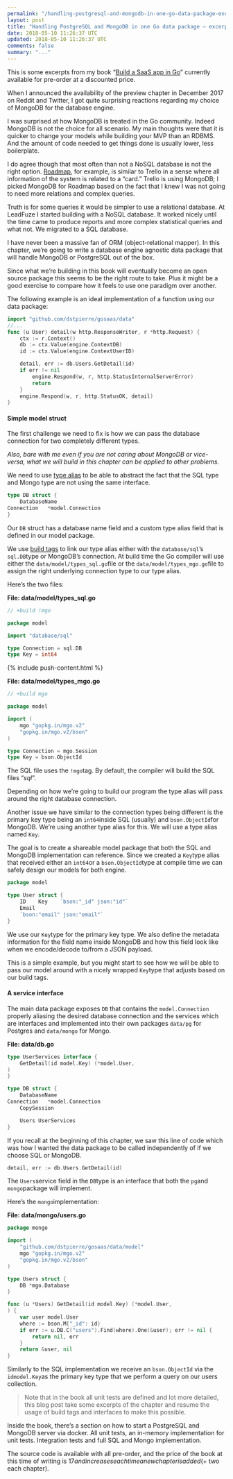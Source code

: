 ```yaml
---
permalink: "/handling-postgresql-and-mongodb-in-one-go-data-package-excerpt-from-my-book-f23bfe8d7cb7"
layout: post
title: "Handling PostgreSQL and MongoDB in one Go data package — excerpt from my book."
date: 2018-05-10 11:26:37 UTC
updated: 2018-05-10 11:26:37 UTC
comments: false
summary: "..."
---
```


This is some excerpts from my book “[Build a SaaS app in
Go](https://buildsaasappingo.com/)” currently available for pre-order at a
discounted price.

When I announced the availability of the preview chapter in December 2017 on
Reddit and Twitter, I got quite surprising reactions regarding my choice of
MongoDB for the database engine.

I was surprised at how MongoDB is treated in the Go community. Indeed MongoDB is
not the choice for all scenario. My main thoughts were that it is quicker to
change your models while building your MVP than an RDBMS. And the amount of code
needed to get things done is usually lower, less boilerplate.

I do agree though that most often than not a NoSQL database is not the right
option. [Roadmap](https://roadmap.space/), for example, is similar to Trello in
a sense where all information of the system is related to a “card.” Trello is
using MongoDB; I picked MongoDB for Roadmap based on the fact that I knew I was
not going to need more relations and complex queries.

Truth is for some queries it would be simpler to use a relational database. At
LeadFuze I started building with a NoSQL database. It worked nicely until the
time came to produce reports and more complex statistical queries and what not.
We migrated to a SQL database.

I have never been a massive fan of ORM (object-relational mapper). In this
chapter, we’re going to write a database engine agnostic data package that will
handle MongoDB or PostgreSQL out of the box.

Since what we’re building in this book will eventually become an open source
package this seems to be the right route to take. Plus it might be a good
exercise to compare how it feels to use one paradigm over another.

The following example is an ideal implementation of a function using our data
package:

```go
import "github.com/dstpierre/gosaas/data"
//...
func (u User) detail(w http.ResponseWriter, r *http.Request) {
	ctx := r.Context()
	db := ctx.Value(engine.ContextDB)
	id := ctx.Value(engine.ContextUserID)

	detail, err := db.Users.GetDetail(id)
	if err != nil 
		engine.Respond(w, r, http.StatusInternalServerError)
		return
	}
	engine.Respond(w, r, http.StatusOK, detail)
}
```
#### Simple model struct

The first challenge we need to fix is how we can pass the database connection
for two completely different types.

*Also, bare with me even if you are not caring about MongoDB or vice-versa, what
we will build in this chapter can be applied to other problems.*

We need to use [type alias](https://golang.org/doc/go1.9) to be able to abstract
the fact that the SQL type and Mongo type are not using the same interface.

```go
type DB struct {
	DatabaseName 
Connection   *model.Connection
}
```

Our `DB` struct has a database name field and a custom type alias field that is
defined in our model package.

We use [build tags](https://golang.org/pkg/go/build/) to link our type alias
either with the `database/sql`’s `sql.DB`type or MongoDB’s connection. At build
time the Go compiler will use either the `data/model/types_sql.go`file or the
`data/model/types_mgo.go`file to assign the right underlying connection type to
our type alias.

Here’s the two files:

**File: data/model/types_sql.go**

```go
// +build !mgo

package model

import "database/sql"

type Connection = sql.DB
type Key = int64
```

{% include push-content.html %}

**File: data/model/types_mgo.go**

```go
// +build mgo

package model

import (
	mgo "gopkg.in/mgo.v2"
	"gopkg.in/mgo.v2/bson"
)

type Connection = mgo.Session
type Key = bson.ObjectId
```

The SQL file uses the `!mgo`tag. By default, the compiler will build the SQL
files “_sql_”.

Depending on how we’re going to build our program the type alias will pass
around the right database connection.

Another issue we have similar to the connection types being different is the
primary key type being an `int64`inside SQL (usually) and `bson.ObjectId`for
MongoDB. We’re using another type alias for this. We will use a type alias named
`Key`.

The goal is to create a shareable model package that both the SQL and MongoDB
implementation can reference. Since we created a `Key`type alias that received
either an `int64`or a `bson.ObjectId`type at compile time we can safely design
our models for both engine.

```go
package model

type User struct {
	ID    Key    `bson:"_id" json:"id"`
	Email 
	`bson:"email" json:"email"`
}
```

We use our `Key`type for the primary key type. We also define the metadata
information for the field name inside MongoDB and how this field look like when
we encode/decode to/from a JSON payload.

This is a simple example, but you might start to see how we will be able to pass
our model around with a nicely wrapped `Key`type that adjusts based on our build
tags.

#### A service interface

The main data package exposes `DB` that contains the `model.Connection` properly
aliasing the desired database connection and the services which are interfaces
and implemented into their own packages `data/pg` for Postgres and `data/mongo`
for Mongo.

**File: data/db.go**

```go
type UserServices interface {
	GetDetail(id model.Key) (*model.User, 
)
}

type DB struct {
	DatabaseName 
Connection   *model.Connection
	CopySession  

	Users UserServices
}
```

If you recall at the beginning of this chapter, we saw this line of code which
was how I wanted the data package to be called independently of if we choose SQL
or MongoDB.

```go
detail, err := db.Users.GetDetail(id)
```

The `Users`service field in the `DB`type is an interface that both the `pg`and
`mongo`package will implement.

Here’s the `mongo`implementation:

**File: data/mongo/users.go**

```go
package mongo

import (
	"github.com/dstpierre/gosaas/data/model"
	mgo "gopkg.in/mgo.v2"
	"gopkg.in/mgo.v2/bson"
)

type Users struct {
	DB *mgo.Database
}

func (u *Users) GetDetail(id model.Key) (*model.User, 
) {
	var user model.User
	where := bson.M{"_id": id}
	if err := u.DB.C("users").Find(where).One(&user); err != nil {
		return nil, err
	}
	return &user, nil
}
```

Similarly to the SQL implementation we receive an `bson.ObjectId` via the
`idmodel.Key`as the primary key type that we perform a query on our users
collection.

> Note that in the book all unit tests are defined and lot more detailed, this
> blog post take some excerpts of the chapter and resume the usage of build tags
and interfaces to make this possible.

Inside the book, there’s a section on how to start a PostgreSQL and MongoDB
server via docker. All unit tests, an in-memory implementation for unit tests.
Integration tests and full SQL and Mongo implementation.

The source code is available with all pre-order, and the price of the book at
this time of writing is $17 and increases each time a new chapter is added (+$
two each chapter).


